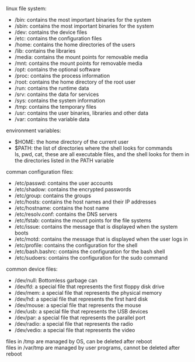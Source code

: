 linux file system: 
- /bin: contains the most important binaries for the system
- /sbin: contains the most important binaries for the system
- /dev: contains the device files
- /etc: contains the configuration files
- /home: contains the home directories of the users
- /lib: contains the libraries
- /media: contains the mount points for removable media
- /mnt: contains the mount points for removable media
- /opt: contains the optional software
- /proc: contains the process information
- /root: contains the home directory of the root user
- /run: contains the runtime data
- /srv: contains the data for services
- /sys: contains the system information
- /tmp: contains the temporary files
- /usr: contains the user binaries, libraries and other data
- /var: contains the variable data

environment variables:
- $HOME: the home directory of the current user
- $PATH: the list of directories where the shell looks for commands  
ls, pwd, cat, these are all executable files, and the shell looks for them in the directories listed in the PATH variable

comman configuration files:
- /etc/passwd: contains the user accounts
- /etc/shadow: contains the encrypted passwords
- /etc/group: contains the groups
- /etc/hosts: contains the host names and their IP addresses
- /etc/hostname: contains the host name
- /etc/resolv.conf: contains the DNS servers
- /etc/fstab: contains the mount points for the file systems
- /etc/issue: contains the message that is displayed when the system boots
- /etc/motd: contains the message that is displayed when the user logs in
- /etc/profile: contains the configuration for the shell
- /etc/bash.bashrc: contains the configuration for the bash shell
- /etc/sudoers: contains the configuration for the sudo command

common device files:
- /dev/null: Bottomless garbage can
- /dev/fd: a special file that represents the first floppy disk drive
- /dev/mem: a special file that represents the physical memory
- /dev/hd: a special file that represents the first hard disk
- /dev/mouse: a special file that represents the mouse
- /dev/usb: a special file that represents the USB devices
- /dev/par: a special file that represents the parallel port
- /dev/radio: a special file that represents the radio
- /dev/vedio: a special file that represents the video

files in /tmp are managed by OS, can be deleted after reboot  
files in /var/tmp are managed by user programs, cannot be deleted after reboot